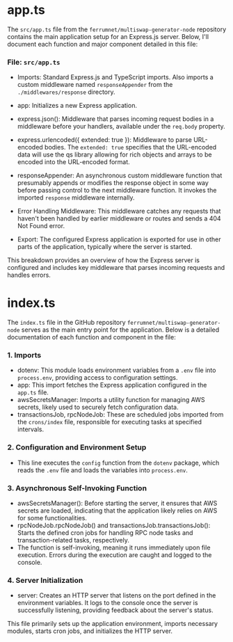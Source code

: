 # app.ts

The `src/app.ts` file from the `ferrumnet/multiswap-generator-node` repository contains the main application setup for an Express.js server. Below, I'll document each function and major component detailed in this file:

### File: `src/app.ts`

-   Imports: Standard Express.js and TypeScript imports. Also imports a custom middleware named `responseAppender` from the `./middlewares/response` directory.
-   app: Initializes a new Express application.

-   express.json(): Middleware that parses incoming request bodies in a middleware before your handlers, available under the `req.body` property.

-   express.urlencoded({ extended: true }): Middleware to parse URL-encoded bodies. The `extended: true` specifies that the URL-encoded data will use the qs library allowing for rich objects and arrays to be encoded into the URL-encoded format.

-   responseAppender: An asynchronous custom middleware function that presumably appends or modifies the response object in some way before passing control to the next middleware function. It invokes the imported `response` middleware internally.

-   Error Handling Middleware: This middleware catches any requests that haven't been handled by earlier middleware or routes and sends a 404 Not Found error.

-   Export: The configured Express application is exported for use in other parts of the application, typically where the server is started.

This breakdown provides an overview of how the Express server is configured and includes key middleware that parses incoming requests and handles errors.

# index.ts

The `index.ts` file in the GitHub repository `ferrumnet/multiswap-generator-node` serves as the main entry point for the application. Below is a detailed documentation of each function and component in the file:

### 1\. Imports

-   dotenv: This module loads environment variables from a `.env` file into `process.env`, providing access to configuration settings.
-   app: This import fetches the Express application configured in the `app.ts` file.
-   awsSecretsManager: Imports a utility function for managing AWS secrets, likely used to securely fetch configuration data.
-   transactionsJob, rpcNodeJob: These are scheduled jobs imported from the `crons/index` file, responsible for executing tasks at specified intervals.

### 2\. Configuration and Environment Setup

-   This line executes the `config` function from the `dotenv` package, which reads the `.env` file and loads the variables into `process.env`.

### 3\. Asynchronous Self-Invoking Function

-   awsSecretsManager(): Before starting the server, it ensures that AWS secrets are loaded, indicating that the application likely relies on AWS for some functionalities.
-   rpcNodeJob.rpcNodeJob() and transactionsJob.transactionsJob(): Starts the defined cron jobs for handling RPC node tasks and transaction-related tasks, respectively.
-   The function is self-invoking, meaning it runs immediately upon file execution. Errors during the execution are caught and logged to the console.

### 4\. Server Initialization

-   server: Creates an HTTP server that listens on the port defined in the environment variables. It logs to the console once the server is successfully listening, providing feedback about the server's status.

This file primarily sets up the application environment, imports necessary modules, starts cron jobs, and initializes the HTTP server.